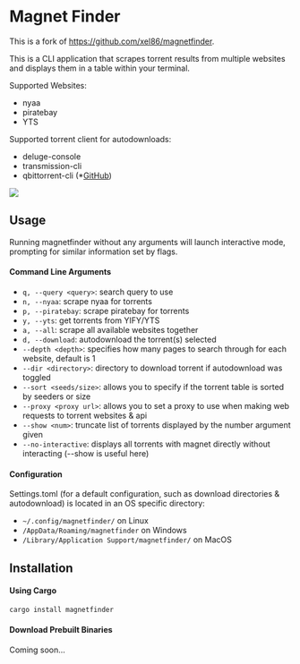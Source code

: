 # Magnet Finder

This is a fork of https://github.com/xel86/magnetfinder.

This is a CLI application that scrapes torrent results from multiple websites and displays them in a table within your terminal.

Supported Websites:
- nyaa 
- piratebay
- YTS

Supported torrent client for autodownloads:
- deluge-console
- transmission-cli
- qbittorrent-cli (*[GitHub](https://github.com/ludviglundgren/qbittorrent-cli))

![](https://i.imgur.com/piuGz7w.png)

## Usage

Running magnetfinder without any arguments will launch interactive mode, prompting for similar information set by flags.

#### Command Line Arguments

- `q, --query <query>`: search query to use
- `n, --nyaa`: scrape nyaa for torrents
- `p, --piratebay`: scrape piratebay for torrents
- `y, --yts`: get torrents from YIFY/YTS
- `a, --all`: scrape all available websites together
- `d, --download`: autodownload the torrent(s) selected
- `--depth <depth>`: specifies how many pages to search through for each website, default is 1
- `--dir <directory>`: directory to download torrent if autodownload was toggled
- `--sort <seeds/size>`: allows you to specify if the torrent table is sorted by seeders or size
- `--proxy <proxy url>`: allows you to set a proxy to use when making web requests to torrent websites & api
- `--show <num>`: truncate list of torrents displayed by the number argument given
- `--no-interactive`: displays all torrents with magnet directly without interacting (--show is useful here)
  
#### Configuration

Settings.toml (for a default configuration, such as download directories & autodownload) is located in an OS specific directory:

- `~/.config/magnetfinder/` on Linux
- `/AppData/Roaming/magnetfinder` on Windows
- `/Library/Application Support/magnetfinder/` on MacOS

## Installation

#### Using Cargo

```bash
cargo install magnetfinder
```

#### Download Prebuilt Binaries

Coming soon...

